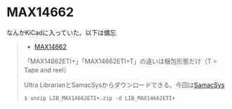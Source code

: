 # MAX14662

なんかKiCadに入っていた。以下は備忘

> - [MAX14662](https://www.analog.com/jp/products/max14662.html)
> 
> 「MAX14662ETI+」「MAX14662ETI+T」の違いは梱包形態だけ（T = Tape and reel）
> 
> Ultra LibrarianとSamacSysからダウンロードできる。今回は[SamacSys](https://componentsearchengine.com/part-view/MAX14662ETI%2B/Analog%20Devices)
> 
> ```
> $ unzip LIB_MAX14662ETI+.zip -d LIB_MAX14662ETI+
> ```
